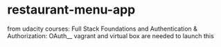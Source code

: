 # restaurant-menu-app
from udacity courses: Full Stack Foundations and Authentication & Authorization: OAuth__
vagrant and virtual box are needed to launch this
